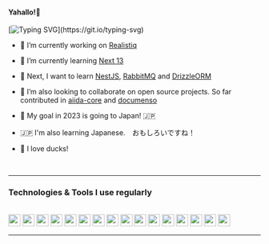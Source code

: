 #### Yahallo!👋

[![Typing SVG](https://readme-typing-svg.herokuapp.com?font=Nunito&pause=1000&color=FFFFFF&width=435&lines=Nice+to+meet+you!!;%E3%82%88%E3%82%8B%E3%81%97%E3%81%8F%E3%81%8A%E3%81%AD%E3%81%8C%E3%81%84%E3%81%97%E3%81%BE%E3%81%99!!)](https://git.io/typing-svg)

- 🔭 I’m currently working on [Realistiq](https://github.com/zahid47/Realistiq)

- 🌱 I’m currently learning [Next 13](https://nextjs.org)

- 🎯 Next, I want to learn [NestJS](https://nestjs.com), [RabbitMQ](https://www.rabbitmq.com) and [DrizzleORM](https://github.com/drizzle-team/drizzle-orm)

- 👯 I’m also looking to collaborate on open source projects. So far contributed in [aiida-core](https://github.com/aiidateam/aiida-core) and [documenso](https://github.com/documenso/documenso)

- 🛬 My goal in 2023 is going to Japan! 🇯🇵

- 🇯🇵 I'm also learning Japanese.　おもしろいですね！

- 🦆 I love ducks!

<br/>

___

### Technologies & Tools I use regularly

<br/>

<img height="24" width="24" src="https://cdn.simpleicons.org/typescript" />
<img height="24" width="24" src="https://cdn.simpleicons.org/javascript" />
<img height="24" width="24" src="https://cdn.simpleicons.org/python" />
<img height="24" width="24" src="https://cdn.simpleicons.org/react" />
<img height="24" width="24" src="https://cdn.simpleicons.org/nextdotjs" />
<img height="24" width="24" src="https://cdn.simpleicons.org/express" />
<img height="24" width="24" src="https://cdn.simpleicons.org/adonisjs" />
<img height="24" width="24" src="https://cdn.simpleicons.org/socketdotio" />
<img height="24" width="24" src="https://cdn.simpleicons.org/prisma" />
<img height="24" width="24" src="https://cdn.simpleicons.org/mongodb" />
<img height="24" width="24" src="https://cdn.simpleicons.org/redis" />
<img height="24" width="24" src="https://cdn.simpleicons.org/linux" />
<img height="24" width="24" src="https://cdn.simpleicons.org/git" />
<img height="24" width="24" src="https://cdn.simpleicons.org/figma" />
<img height="24" width="24" src="https://cdn.simpleicons.org/postman" />
<img height="24" width="24" src="https://cdn.simpleicons.org/vitest" />

---

<!--START_SECTION:waka-->
<!--END_SECTION:waka-->
